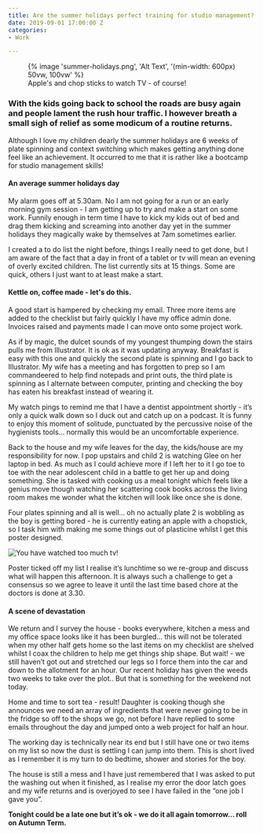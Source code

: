 ```yaml
---
title: Are the summer holidays perfect training for studio management?
date: 2019-09-01 17:00:00 Z
categories:
- Work

---
```

<figure>
      {% image 'summer-holidays.png', 'Alt Text', '(min-width: 600px) 50vw, 100vw' %}
   <figcaption>Apple's and chop sticks to watch TV - of course!</figcaption>
</figure>

### With the kids going back to school the roads are busy again and people lament the rush hour traffic. I however breath a small sigh of relief as some modicum of a routine returns. 

Although I love my children dearly the summer holidays are 6 weeks of plate spinning and context switching which makes getting anything done feel like an achievement. It occurred to me that it is rather like a bootcamp for studio management skills!

#### An average summer holidays day

My alarm goes off at 5.30am. No I am not going for a run or an early morning gym session - I am getting up to try and make a start on some work. Funnily enough in term time I have to kick my kids out of bed and drag them kicking and screaming into another day yet in the summer holidays they magically wake by themselves at 7am sometimes earlier. 

I created a to do list the night before, things I really need to get done, but I am aware of the fact that a day in front of a tablet or tv will mean an evening of overly excited children. The list currently sits at 15 things. Some are quick, others I just want to at least make a start.

#### Kettle on, coffee made - let's do this.

A good start is hampered by checking my email. Three more items are added to the checklist but fairly quickly I have my office admin done. Invoices raised and payments made I can move onto some project work.

As if by magic, the dulcet sounds of my youngest thumping down the stairs pulls me from Illustrator. It is ok as it was updating anyway. Breakfast is easy with this one and quickly the second plate is spinning and I go back to Illustrator. My wife has a meeting and has forgotten to prep so I am commandeered to help find notepads and print outs, the third plate is spinning as I alternate between computer, printing and checking the boy has eaten his breakfast instead of wearing it. 

My watch pings to remind me that I have a dentist appointment shortly - it’s only a quick walk down so I duck out and catch up on a podcast. It is funny to enjoy this moment of solitude, punctuated by the percussive noise of the hygienists tools… normally this would be an uncomfortable experience.

Back to the house and my wife leaves for the day, the kids/house are my responsibility for now. I pop upstairs and child 2 is watching Glee on her laptop in bed. As much as I could achieve more if I left her to it I go toe to toe with the near adolescent child in a battle to get  her up and doing something. She is tasked with cooking us a meal tonight which feels like a genius move though watching her scattering cook books across the living room makes me wonder what the kitchen will look like once she is done. 

Four plates spinning and all is well… oh no actually plate 2 is wobbling as the boy is getting bored - he is currently eating an apple with a chopstick, so I task him with making me some things out of plasticine whilst I get this poster designed. 

![You have watched too much tv!](/uploads/too-much-tv.png)

Poster ticked off my list I realise it’s lunchtime so we re-group and discuss what will happen this afternoon. It is always such a challenge to get a consensus so we agree to leave it until the last time based chore at the doctors is done at 3.30.

#### A scene of devastation

We return and I survey the house - books everywhere, kitchen a mess and my office space looks like it has been burgled… this will not be tolerated when my other half gets home so the last items on my checklist are shelved whilst I coax the children to help me get things ship shape. But wait! - we still haven’t got out and stretched our legs so I force them into the car and down to the allotment for an hour. Our recent holiday has given the weeds two weeks to take over the plot.. But that is something for the weekend not today. 

Home and time to sort tea - result! Daughter is cooking though she announces we need an array of ingredients that were never going to be in the fridge so off to the shops we go, not before I have replied to some emails throughout the day and jumped onto a web project for half an hour. 

The working day is technically near its end but I still have one or two items on my list so now the dust is settling I can jump into them. This is short lived as I remember it is my turn to do bedtime, shower and stories for the boy. 

The house is still a mess and I have just remembered that I was asked to put the washing out when it finished, as I realise my error the door latch goes and my wife returns and is overjoyed to see I have failed in the “one job I gave you”.

**Tonight could be a late one but it’s  ok -  we do it all again tomorrow… roll on Autumn Term.**
